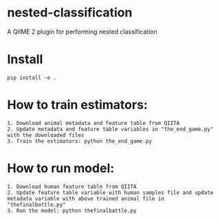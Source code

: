 # nested-classification

A QIIME 2 plugin for performing nested classification

# Install

```
pip install -e .
```


# How to train estimators: 

```
1. Download animal metadata and feature table from QIITA
2. Update metadata and feature table variables in "the_end_game.py" with the downloaded files 
3. Train the estimators: python the_end_game.py
```

# How to run model:

```
1. Download human feature table from QIITA 
2. Update feature table variable with human samples file and update metadata variable with above trained animal file in "thefinalbattle.py"
3. Run the model: python thefinalbattle.py
```

